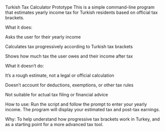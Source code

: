 Turkish Tax Calculator Prototype
This is a simple command-line program that estimates yearly income tax for Turkish residents based on official tax brackets.

What it does:

Asks the user for their yearly income

Calculates tax progressively according to Turkish tax brackets

Shows how much tax the user owes and their income after tax

What it doesn’t do:

It’s a rough estimate, not a legal or official calculation

Doesn’t account for deductions, exemptions, or other tax rules

Not suitable for actual tax filing or financial advice

How to use:
Run the script and follow the prompt to enter your yearly income. The program will display your estimated tax and post-tax earnings.

Why:
To help understand how progressive tax brackets work in Turkey, and as a starting point for a more advanced tax tool.
